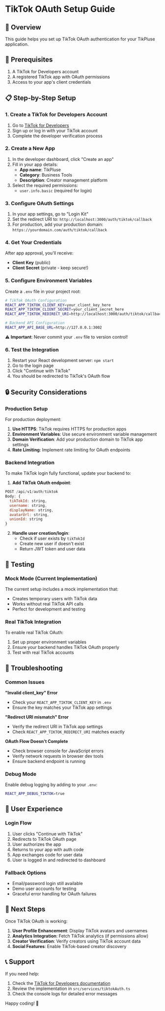 # TikTok OAuth Setup Guide

## 🎯 Overview
This guide helps you set up TikTok OAuth authentication for your TikPluse application.

## 🔧 Prerequisites
1. A TikTok for Developers account
2. A registered TikTok app with OAuth permissions
3. Access to your app's client credentials

## 📋 Step-by-Step Setup

### 1. Create a TikTok for Developers Account
1. Go to [TikTok for Developers](https://developers.tiktok.com/)
2. Sign up or log in with your TikTok account
3. Complete the developer verification process

### 2. Create a New App
1. In the developer dashboard, click "Create an app"
2. Fill in your app details:
   - **App name**: TikPluse
   - **Category**: Business Tools
   - **Description**: Creator management platform
3. Select the required permissions:
   - `user.info.basic` (required for login)

### 3. Configure OAuth Settings
1. In your app settings, go to "Login Kit"
2. Set the redirect URI to: `http://localhost:3000/auth/tiktok/callback`
3. For production, add your production domain: `https://yourdomain.com/auth/tiktok/callback`

### 4. Get Your Credentials
After app approval, you'll receive:
- **Client Key** (public)
- **Client Secret** (private - keep secure!)

### 5. Configure Environment Variables
Create a `.env` file in your project root:

```bash
# TikTok OAuth Configuration
REACT_APP_TIKTOK_CLIENT_KEY=your_client_key_here
REACT_APP_TIKTOK_CLIENT_SECRET=your_client_secret_here
REACT_APP_TIKTOK_REDIRECT_URI=http://localhost:3000/auth/tiktok/callback

# Backend API Configuration
REACT_APP_API_BASE_URL=http://127.0.0.1:3002
```

⚠️ **Important**: Never commit your `.env` file to version control!

### 6. Test the Integration
1. Restart your React development server: `npm start`
2. Go to the login page
3. Click "Continue with TikTok"
4. You should be redirected to TikTok's OAuth flow

## 🔒 Security Considerations

### Production Setup
For production deployment:

1. **Use HTTPS**: TikTok requires HTTPS for production apps
2. **Environment Variables**: Use secure environment variable management
3. **Domain Verification**: Add your production domain to TikTok app settings
4. **Rate Limiting**: Implement rate limiting for OAuth endpoints

### Backend Integration
To make TikTok login fully functional, update your backend to:

1. **Add TikTok OAuth endpoint**:
```javascript
POST /api/v1/auth/tiktok
Body: {
  tikTokId: string,
  username: string,
  displayName: string,
  avatarUrl: string,
  unionId: string
}
```

2. **Handle user creation/login**:
   - Check if user exists by `tikTokId`
   - Create new user if doesn't exist
   - Return JWT token and user data

## 🧪 Testing

### Mock Mode (Current Implementation)
The current setup includes a mock implementation that:
- Creates temporary users with TikTok data
- Works without real TikTok API calls
- Perfect for development and testing

### Real TikTok Integration
To enable real TikTok OAuth:
1. Set up proper environment variables
2. Ensure your backend handles TikTok OAuth properly
3. Test with real TikTok accounts

## 🐛 Troubleshooting

### Common Issues

**"Invalid client_key" Error**
- Check your `REACT_APP_TIKTOK_CLIENT_KEY` in `.env`
- Ensure the key matches your TikTok app settings

**"Redirect URI mismatch" Error**
- Verify the redirect URI in TikTok app settings
- Check `REACT_APP_TIKTOK_REDIRECT_URI` matches exactly

**OAuth Flow Doesn't Complete**
- Check browser console for JavaScript errors
- Verify network requests in browser dev tools
- Ensure backend endpoint is running

### Debug Mode
Enable debug logging by adding to your `.env`:
```bash
REACT_APP_DEBUG_TIKTOK=true
```

## 📱 User Experience

### Login Flow
1. User clicks "Continue with TikTok"
2. Redirects to TikTok OAuth page
3. User authorizes the app
4. Returns to your app with auth code
5. App exchanges code for user data
6. User is logged in and redirected to dashboard

### Fallback Options
- Email/password login still available
- Demo user accounts for testing
- Graceful error handling for OAuth failures

## 🚀 Next Steps

Once TikTok OAuth is working:
1. **User Profile Enhancement**: Display TikTok avatars and usernames
2. **Analytics Integration**: Fetch TikTok analytics (if permissions allow)
3. **Creator Verification**: Verify creators using TikTok account data
4. **Social Features**: Enable TikTok-based creator discovery

## 📞 Support

If you need help:
1. Check the [TikTok for Developers documentation](https://developers.tiktok.com/doc/)
2. Review the implementation in `src/services/tiktokAuth.ts`
3. Check the console logs for detailed error messages

Happy coding! 🎉 